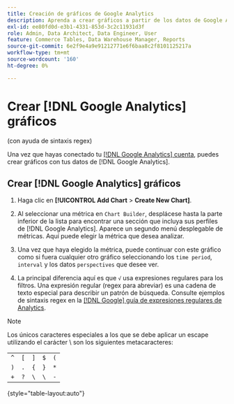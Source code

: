 ```yaml
---
title: Creación de gráficos de Google Analytics
description: Aprenda a crear gráficos a partir de los datos de Google Analytics.
exl-id: ee80fd0d-e3b1-4331-853d-3c2c11931d3f
role: Admin, Data Architect, Data Engineer, User
feature: Commerce Tables, Data Warehouse Manager, Reports
source-git-commit: 6e2f9e4a9e91212771e6f6baa8c2f8101125217a
workflow-type: tm+mt
source-wordcount: '160'
ht-degree: 0%

---
```


# Crear [!DNL Google Analytics] gráficos

(con ayuda de sintaxis regex)

Una vez que hayas conectado tu [[!DNL Google Analytics] cuenta](../../data-analyst/importing-data/integrations/google-analytics.md), puedes crear gráficos con tus datos de [!DNL Google Analytics].

## Crear [!DNL Google Analytics] gráficos

1. Haga clic en **[!UICONTROL Add Chart** > **Create New Chart]**.

1. Al seleccionar una métrica en `Chart Builder`, desplácese hasta la parte inferior de la lista para encontrar una sección que incluya sus perfiles de [!DNL Google Analytics]. Aparece un segundo menú desplegable de métricas. Aquí puede elegir la métrica que desea analizar.

1. Una vez que haya elegido la métrica, puede continuar con este gráfico como si fuera cualquier otro gráfico seleccionando los `time period`, `interval` y los datos `perspectives` que desee ver.

1. La principal diferencia aquí es que `√` usa expresiones regulares para los filtros. Una expresión regular (regex para abreviar) es una cadena de texto especial para describir un patrón de búsqueda. Consulte ejemplos de sintaxis regex en la [[!DNL Google] guía de expresiones regulares de Analytics](https://support.google.com/analytics/answer/1034324?hl=en).

>[!NOTE]
>
>Los únicos caracteres especiales a los que se debe aplicar un escape utilizando el carácter \ son los siguientes metacaracteres:

| | | | | |
|-----|-----|-----|-----|-----|
| `^` | `[` | `]` | `$` | `(` |
| `)` | `.` | `{` | `}` | `*` |
| `+` | `?` | `\` | `\` | `-` |

{style="table-layout:auto"}
